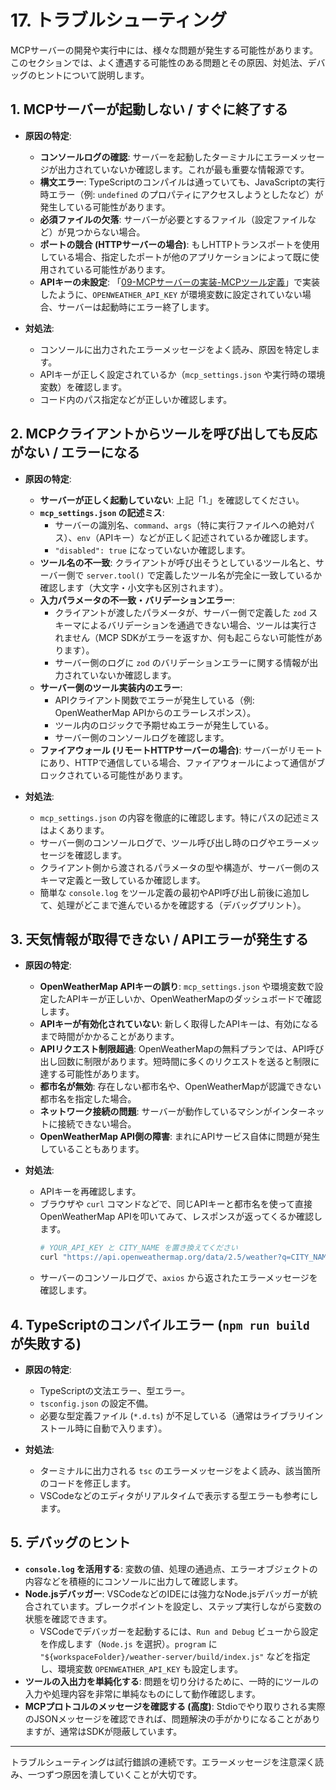 # 17. トラブルシューティング

MCPサーバーの開発や実行中には、様々な問題が発生する可能性があります。このセクションでは、よく遭遇する可能性のある問題とその原因、対処法、デバッグのヒントについて説明します。

## 1. MCPサーバーが起動しない / すぐに終了する

*   **原因の特定**:
    *   **コンソールログの確認**: サーバーを起動したターミナルにエラーメッセージが出力されていないか確認します。これが最も重要な情報源です。
    *   **構文エラー**: TypeScriptのコンパイルは通っていても、JavaScriptの実行時エラー（例: `undefined` のプロパティにアクセスしようとしたなど）が発生している可能性があります。
    *   **必須ファイルの欠落**: サーバーが必要とするファイル（設定ファイルなど）が見つからない場合。
    *   **ポートの競合 (HTTPサーバーの場合)**: もしHTTPトランスポートを使用している場合、指定したポートが他のアプリケーションによって既に使用されている可能性があります。
    *   **APIキーの未設定**: 「[09-MCPサーバーの実装-MCPツール定義](09-MCPサーバーの実装-MCPツール定義.md)」で実装したように、`OPENWEATHER_API_KEY` が環境変数に設定されていない場合、サーバーは起動時にエラー終了します。

*   **対処法**:
    *   コンソールに出力されたエラーメッセージをよく読み、原因を特定します。
    *   APIキーが正しく設定されているか（`mcp_settings.json` や実行時の環境変数）を確認します。
    *   コード内のパス指定などが正しいか確認します。

## 2. MCPクライアントからツールを呼び出しても反応がない / エラーになる

*   **原因の特定**:
    *   **サーバーが正しく起動していない**: 上記「1.」を確認してください。
    *   **`mcp_settings.json` の記述ミス**:
        *   サーバーの識別名、`command`、`args`（特に実行ファイルへの絶対パス）、`env`（APIキー）などが正しく記述されているか確認します。
        *   `"disabled": true` になっていないか確認します。
    *   **ツール名の不一致**: クライアントが呼び出そうとしているツール名と、サーバー側で `server.tool()` で定義したツール名が完全に一致しているか確認します（大文字・小文字も区別されます）。
    *   **入力パラメータの不一致・バリデーションエラー**:
        *   クライアントが渡したパラメータが、サーバー側で定義した `zod` スキーマによるバリデーションを通過できない場合、ツールは実行されません（MCP SDKがエラーを返すか、何も起こらない可能性があります）。
        *   サーバー側のログに `zod` のバリデーションエラーに関する情報が出力されていないか確認します。
    *   **サーバー側のツール実装内のエラー**:
        *   APIクライアント関数でエラーが発生している（例: OpenWeatherMap APIからのエラーレスポンス）。
        *   ツール内のロジックで予期せぬエラーが発生している。
        *   サーバー側のコンソールログを確認します。
    *   **ファイアウォール (リモートHTTPサーバーの場合)**: サーバーがリモートにあり、HTTPで通信している場合、ファイアウォールによって通信がブロックされている可能性があります。

*   **対処法**:
    *   `mcp_settings.json` の内容を徹底的に確認します。特にパスの記述ミスはよくあります。
    *   サーバー側のコンソールログで、ツール呼び出し時のログやエラーメッセージを確認します。
    *   クライアント側から渡されるパラメータの型や構造が、サーバー側のスキーマ定義と一致しているか確認します。
    *   簡単な `console.log` をツール定義の最初やAPI呼び出し前後に追加して、処理がどこまで進んでいるかを確認する（デバッグプリント）。

## 3. 天気情報が取得できない / APIエラーが発生する

*   **原因の特定**:
    *   **OpenWeatherMap APIキーの誤り**: `mcp_settings.json` や環境変数で設定したAPIキーが正しいか、OpenWeatherMapのダッシュボードで確認します。
    *   **APIキーが有効化されていない**: 新しく取得したAPIキーは、有効になるまで時間がかかることがあります。
    *   **APIリクエスト制限超過**: OpenWeatherMapの無料プランでは、API呼び出し回数に制限があります。短時間に多くのリクエストを送ると制限に達する可能性があります。
    *   **都市名が無効**: 存在しない都市名や、OpenWeatherMapが認識できない都市名を指定した場合。
    *   **ネットワーク接続の問題**: サーバーが動作しているマシンがインターネットに接続できない場合。
    *   **OpenWeatherMap API側の障害**: まれにAPIサービス自体に問題が発生していることもあります。

*   **対処法**:
    *   APIキーを再確認します。
    *   ブラウザや `curl` コマンドなどで、同じAPIキーと都市名を使って直接OpenWeatherMap APIを叩いてみて、レスポンスが返ってくるか確認します。
        ```bash
        # YOUR_API_KEY と CITY_NAME を置き換えてください
        curl "https://api.openweathermap.org/data/2.5/weather?q=CITY_NAME&appid=YOUR_API_KEY&units=metric"
        ```
    *   サーバーのコンソールログで、`axios` から返されたエラーメッセージを確認します。

## 4. TypeScriptのコンパイルエラー (`npm run build` が失敗する)

*   **原因の特定**:
    *   TypeScriptの文法エラー、型エラー。
    *   `tsconfig.json` の設定不備。
    *   必要な型定義ファイル (`*.d.ts`) が不足している（通常はライブラリインストール時に自動で入ります）。

*   **対処法**:
    *   ターミナルに出力される `tsc` のエラーメッセージをよく読み、該当箇所のコードを修正します。
    *   VSCodeなどのエディタがリアルタイムで表示する型エラーも参考にします。

## 5. デバッグのヒント

*   **`console.log` を活用する**: 変数の値、処理の通過点、エラーオブジェクトの内容などを積極的にコンソールに出力して確認します。
*   **Node.jsデバッガー**: VSCodeなどのIDEには強力なNode.jsデバッガーが統合されています。ブレークポイントを設定し、ステップ実行しながら変数の状態を確認できます。
    *   VSCodeでデバッガーを起動するには、`Run and Debug` ビューから設定を作成します（`Node.js` を選択）。`program` に `"${workspaceFolder}/weather-server/build/index.js"` などを指定し、環境変数 `OPENWEATHER_API_KEY` も設定します。
*   **ツールの入出力を単純化する**: 問題を切り分けるために、一時的にツールの入力や処理内容を非常に単純なものにして動作確認します。
*   **MCPプロトコルのメッセージを確認する (高度)**: Stdioでやり取りされる実際のJSONメッセージを確認できれば、問題解決の手がかりになることがありますが、通常はSDKが隠蔽しています。

---

トラブルシューティングは試行錯誤の連続です。エラーメッセージを注意深く読み、一つずつ原因を潰していくことが大切です。